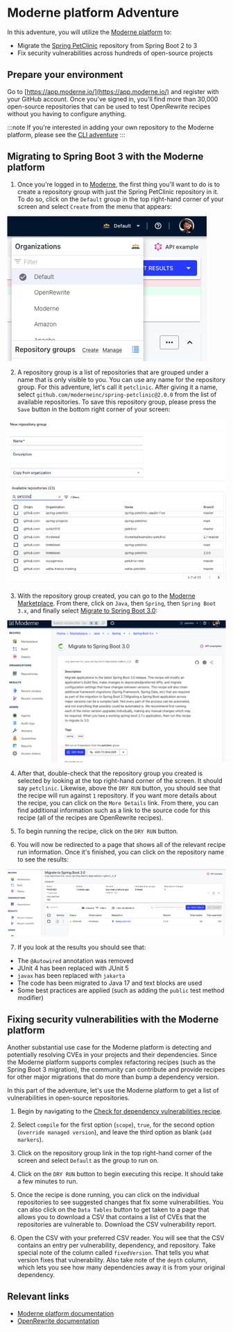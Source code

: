 # Moderne platform Adventure

In this adventure, you will utilize the [Moderne platform](https://app.moderne.io/) to:

* Migrate the [Spring
  PetClinic](https://github.com/spring-projects/spring-petclinic) repository
  from Spring Boot 2 to 3
* Fix security vulnerabilities across hundreds of open-source projects

## Prepare your environment

Go to [https://app.moderne.io/](https://app.moderne.io/) and register with
your GitHub account. Once you've signed in, you'll find more than 30,000
open-source repositories that can be used to test OpenRewrite recipes without
you having to configure anything.

:::note
If you're interested in adding your own repository to the Moderne
platform, please see the [CLI adventure](/docs/moderne-cli-adventure)
:::

## Migrating to Spring Boot 3 with the Moderne platform

1. Once you're logged in to [Moderne](https://app.moderne.io/), the first
   thing you'll want to do is to create a repository group with just the Spring
   PetClinic repository in it. To do so, click on the `Default` group in the top
   right-hand corner of your screen and select `Create` from the menu that
   appears:

![context menu](assets/menu.png)

2. A repository group is a list of repositories that are grouped under a name
that is only visible to you. You can use any name for the repository group. For
this adventure, let's call it `petclinic`. After giving it a name, select
`github.com/moderneinc/spring-petclinic@2.0.0` from the list of available
repositories. To save this repository group, please press the `Save` button in
the bottom right corner of your screen:

![repository-groups](assets/repository-groups.png)

3. With the repository group created, you can go to the [Moderne
   Marketplace](https://app.moderne.io/marketplace). From there, click on
   `Java`, then `Spring`, then `Spring Boot 3.x`, and finally select [Migrate to
   Spring Boot 3.0](https://app.moderne.io/recipes/org.openrewrite.java.spring.boot3.UpgradeSpringBoot_3_0):

![recipe](assets/springboot-recipe.png) 

4. After that, double-check that the repository group you created is selected by
   looking at the top right-hand corner of the screen. It should say
   `petclinic`. Likewise, above the `DRY RUN` button, you should see that the
   recipe will run against `1` repository. If you want more details about the
   recipe, you can click on the `More Details` link. From there, you can find
   additional information such as a link to the source code for this recipe (all
   of the recipes are OpenRewrite recipes).

5. To begin running the recipe, click on the `DRY RUN` button.

6. You will now be redirected to a page that shows all of the relevant recipe
   run information. Once it's finished, you can click on the repository name to
   see the results:

![results](assets/execution.png)

7. If you look at the results you should see that:

  * The `@Autowired` annotation was removed
  * JUnit 4 has been replaced with JUnit 5
  * `javax` has been replaced with `jakarta`
  * The code has been migrated to Java 17 and text blocks are used
  * Some best practices are applied (such as adding the `public` test method modifier)

## Fixing security vulnerabilities with the Moderne platform

Another substantial use case for the Moderne platform is detecting and
potentially resolving CVEs in your projects and their dependencies. Since the
Moderne platform supports complex refactoring recipes (such as the Spring Boot 3
migration), the community can contribute and provide recipes for other major
migrations that do more than bump a dependency version.

In this part of the adventure, let's use the Moderne platform to get a list of
vulnerabilities in open-source repositories. 

1. Begin by navigating to the [Check for dependency vulnerabilities
   recipe](https://app.moderne.io/recipes/org.openrewrite.java.dependencies.DependencyVulnerabilityCheck
   ).
  
2. Select `compile` for the first option (`scope`), `true`, for the second
   option (`override managed version`), and leave the third option as blank
   (`add markers`).

3. Click on the repository group link in the top right-hand corner of the screen
   and select `Default` as the group to run on.

4. Click on the `DRY RUN` button to begin executing this recipe. It should take
   a few minutes to run.

5. Once the recipe is done running, you can click on the individual repositories
   to see suggested changes that fix some vulnerabilities. You can also click on
   the `Data Tables` button to get taken to a page that allows you to download a
   CSV that contains a list of CVEs that the repositories are
   vulnerable to. Download the CSV vulnerability report.

6. Open the CSV with your preferred CSV reader. You will see that the CSV
   contains an entry per vulnerability, dependency, and repository. Take special
   note of the column called `fixedVersion`. That tells you what version fixes
   that vulnerability. Also take note of the `depth` column, which lets you see
   how many dependencies away it is from your original dependency.
   
## Relevant links

* [Moderne platform documentation](https://docs.moderne.io/)
* [OpenRewrite documentation](https://docs.openrewrite.org/)



